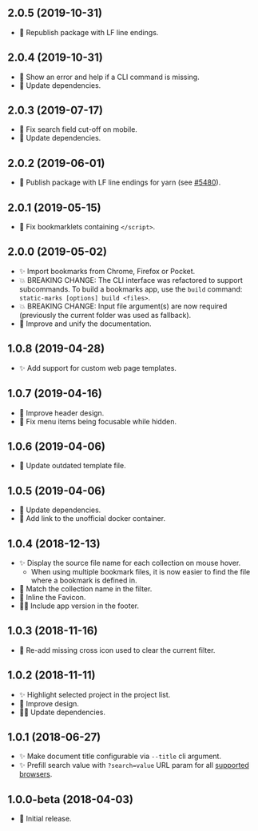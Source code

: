 ## 2.0.5 (2019-10-31)
- :construction_worker: Republish package with LF line endings.

## 2.0.4 (2019-10-31)
- :rocket: Show an error and help if a CLI command is missing.
- :construction_worker: Update dependencies.

## 2.0.3 (2019-07-17)
- :bug: Fix search field cut-off on mobile.
- :construction_worker: Update dependencies.

## 2.0.2 (2019-06-01)
- :bug: Publish package with LF line endings for yarn (see [#5480](https://github.com/yarnpkg/yarn/issues/5480)).

## 2.0.1 (2019-05-15)
- :bug: Fix bookmarklets containing `</script>`.

## 2.0.0 (2019-05-02)
- :sparkles: Import bookmarks from Chrome, Firefox or Pocket.
- :boom: BREAKING CHANGE: The CLI interface was refactored to support subcommands. To build a bookmarks app, use the `build` command: `static-marks [options] build <files>`.
- :boom: BREAKING CHANGE: Input file argument(s) are now required (previously the current folder was used as fallback).
- :book: Improve and unify the documentation.

## 1.0.8 (2019-04-28)
- :sparkles: Add support for custom web page templates.

## 1.0.7 (2019-04-16)
- :gem: Improve header design.
- :bug: Fix menu items being focusable while hidden.

## 1.0.6 (2019-04-06)
- :construction_worker: Update outdated template file.

## 1.0.5 (2019-04-06)
- :construction_worker: Update dependencies.
- :book: Add link to the unofficial docker container.

## 1.0.4 (2018-12-13)

- :sparkles: Display the source file name for each collection on mouse hover.
  - When using multiple bookmark files, it is now easier to find the file where a bookmark is defined in.
- :rocket: Match the collection name in the filter.
- :rocket: Inline the Favicon.
- :construction_worker_man: Include app version in the footer.

## 1.0.3 (2018-11-16)

- :bug: Re-add missing cross icon used to clear the current filter.

## 1.0.2 (2018-11-11)

- :sparkles: Highlight selected project in the project list.
- :gem: Improve design.
- :construction_worker_man: Update dependencies.

## 1.0.1 (2018-06-27)

- :sparkles: Make document title configurable via `--title` cli argument.
- :sparkles: Prefill search value with `?search=value` URL param for all [supported browsers](https://caniuse.com/#feat=urlsearchparams).

## 1.0.0-beta (2018-04-03)

- :tada: Initial release.

